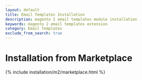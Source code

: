 ```yaml
---
layout: default
title: Email Templates Installation
description: magento 2 email templates module installation
keywords: magento 2 email templates extension
category: Email Templates
exclude_from_search: true
---
```


# Installation from Marketplace

{% include installation/m2/marketplace.html %}